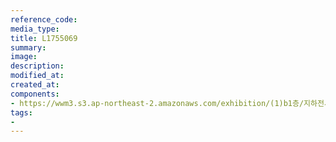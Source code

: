 ```yaml
---
reference_code:
media_type:
title: L1755069
summary:
image:
description:
modified_at:
created_at:
components:
- https://wwm3.s3.ap-northeast-2.amazonaws.com/exhibition/(1)b1층/지하전시관/L1755069.jpg
tags:
-
---
```

